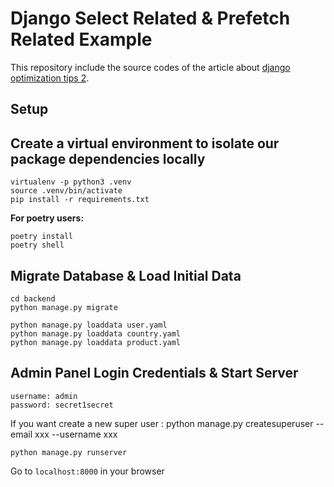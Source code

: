 # Django Select Related & Prefetch Related Example

This repository include the source codes of the article about [django optimization tips 2](https://kadermiyanyedi.medium.com/django-optimizasyon-i%CC%87pu%C3%A7lar%C4%B1-2-select-related-prefetch-related-24e0a5b2ba1d).

## Setup

## Create a virtual environment to isolate our package dependencies locally

```
virtualenv -p python3 .venv
source .venv/bin/activate
pip install -r requirements.txt
```

**For poetry users:**

```
poetry install
poetry shell
```

## Migrate Database & Load Initial Data

```
cd backend
python manage.py migrate

python manage.py loaddata user.yaml
python manage.py loaddata country.yaml
python manage.py loaddata product.yaml
```

## Admin Panel Login Credentials & Start Server

```
username: admin
password: secret1secret
```

If you want create a new super user : python manage.py createsuperuser --email xxx --username xxx

```python manage.py runserver```

Go to `localhost:8000` in your browser
